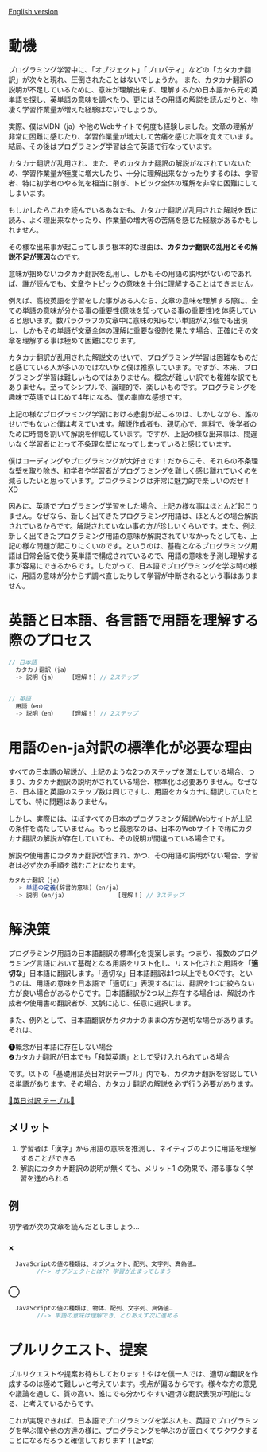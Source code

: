 <a href="https://github.com/azmok/TSPJ-Translation-Standard-for-Programming-in-Japan-/blob/master/README.md">English version</a>

# 動機

プログラミング学習中に、「オブジェクト」「プロパティ」などの「カタカナ翻訳」が次々と現れ、圧倒されたことはないでしょうか。 また、カタカナ翻訳の説明が不足しているために、意味が理解出来ず、理解するため日本語から元の英単語を探し、英単語の意味を調べたり、更にはその用語の解説を読んだりと、物凄く学習作業量が増えた経験はないでしょうか。

実際、僕はMDN（ja）や他のWebサイトで何度も経験しました。文章の理解が非常に困難に感じたり、学習作業量が増大して苦痛を感じた事を覚えています。結局、その後はプログラミング学習は全て英語で行なっています。


カタカナ翻訳が乱用され、また、そのカタカナ翻訳の解説がなされていないため、学習作業量が極度に増大したり、十分に理解出来なかったりするのは、学習者、特に初学者のやる気を相当に削ぎ、トピック全体の理解を非常に困難にしてしまいます。

もしかしたらこれを読んでいるあなたも、カタカナ翻訳が乱用された解説を既に読み、よく理出来なかったり、作業量の増大等の苦痛を感じた経験があるかもしれません。


その様な出来事が起こってしまう根本的な理由は、<b>カタカナ翻訳の乱用とその解説不足が原因</b>なのです。

意味が掴めないカタカナ翻訳を乱用し、しかもその用語の説明がないのであれば、誰が読んでも、文章やトピックの意味を十分に理解することはできません。

例えば、高校英語を学習をした事がある人なら、文章の意味を理解する際に、全ての単語の意味が分かる事の重要性(意味を知っている事の重要性)を体感していると思います。数パラグラフの文章中に意味の知らない単語が2,3個でも出現し、しかもその単語が文章全体の理解に重要な役割を果たす場合、正確にその文章を理解する事は極めて困難になります。


カタカナ翻訳が乱用された解説文のせいで、プログラミング学習は困難なものだと感じている人が多いのではないかと僕は推察しています。ですが、本来、プログラミング学習は難しいものではありません。概念が難しい訳でも複雑な訳でもありません。至ってシンプルで、論理的で、楽しいものです。プログラミングを趣味で英語ではじめて4年になる、僕の率直な感想です。


上記の様なプログラミング学習における悲劇が起こるのは、しかしながら、誰のせいでもないと僕は考えています。解説作成者も、親切心で、無料で、後学者のために時間を割いて解説を作成しています。ですが、上記の様な出来事は、間違いなく学習者にとって不条理な壁になってしまっていると感じています。


僕はコーディングやプログラミングが大好きです！だからこそ、それらの不条理な壁を取り除き、初学者や学習者がプログラミングを難しく感じ離れていくのを減らしたいと思っています。プログラミングは非常に魅力的で楽しいのだぜ！XD


因みに、英語でプログラミング学習をした場合、上記の様な事はほとんど起こりません。なぜなら、新しく出てきたプログラミング用語は、ほとんどの場合解説されているからです。解説されていない事の方が珍しいくらいです。また、例え新しく出てきたプログラミング用語の意味が解説されていなかったとしても、上記の様な問題が起こりにくいのです。というのは、基礎となるプログラミング用語は日常会話で使う英単語で構成されているので、用語の意味を予測し理解する事が容易にできるからです。したがって、日本語でプログラミングを学ぶ時の様に、用語の意味が分からず調べ直したりして学習が中断されるという事はありません。


# 英語と日本語、各言語で用語を理解する際のプロセス

```js
// 日本語
  カタカナ翻訳（ja）
  -> 説明（ja）　　　[理解！] // 2ステップ

  
// 英語
  用語（en）
  -> 説明（en）　　　[理解！] // 2ステップ
```




# 用語のen-ja対訳の標準化が必要な理由
すべての日本語の解説が、上記のような2つのステップを満たしている場合、つまり、カタカナ翻訳の説明がされている場合、標準化は必要ありません。なぜなら、日本語と英語のステップ数は同じですし、用語をカタカナに翻訳していたとしても、特に問題はありません。

しかし、実際には、ほぼすべての日本のプログラミング解説Webサイトが上記の条件を満たしていません。もっと最悪なのは、日本のWebサイトで稀にカタカナ翻訳の解説が存在していても、その説明が間違っている場合です。

解説や使用書にカタカナ翻訳が含まれ、かつ、その用語の説明がない場合、学習者は必ず次の手順を踏むことになります。


```js
カタカナ翻訳（ja）
  -> 単語の定義(辞書的意味)（en/ja）
  -> 説明（en/ja）　　　　　　　　　[理解！] // 3ステップ
```




# 解決策
プログラミング用語の日本語翻訳の標準化を提案します。つまり、複数のプログラミング言語において基礎となる用語をリスト化し、リスト化された用語を「<b>適切な</b>」日本語に翻訳します。「適切な」日本語翻訳は1つ以上でもOKです。というのは、用語の意味を日本語で「適切に」表現するには、翻訳を1つに絞らない方が良い場合があるからです。日本語翻訳が2つ以上存在する場合は、解説の作成者や使用書の翻訳者が、文脈に応じ、任意に選択します。

また、例外として、日本語翻訳がカタカナのままの方が適切な場合があります。それは、

❶概念が日本語に存在しない場合  
❷カタカナ翻訳が日本でも「和製英語」として受け入れられている場合

です。以下の「基礎用語英日対訳テーブル」内でも、カタカナ翻訳を容認している単語があります。その場合、カタカナ翻訳の解説を必ず行う必要があります。


<a href='https://github.com/azmok/TSPJ-Translation-Standard-for-Programming-in-Japan-/blob/master/terms_en_ja.md' target ='_blank'>🚀英日対訳 テーブル🚀</a>



## メリット
  1. 学習者は「漢字」から用語の意味を推測し、ネイティブのように用語を理解することができる
  2. 解説にカタカナ翻訳の説明が無くても、メリット1 の効果で、滞る事なく学習を進められる



## 例
  初学者が次の文章を読んだとしましょう...

### ×
```js
  JavaScriptの値の種類は、オブジェクト、配列、文字列、真偽値…
        //-> オブジェクトとは?? 学習が止まってしまう
```

### ◯
```js
  JavaScriptの値の種類は、物体、配列、文字列、真偽値…
        //-> 単語の意味は理解でき、とりあえず次に進める
```



# プルリクエスト、提案
プルリクエストや提案お待ちしております！やはを僕一人では、適切な翻訳を作成するのは極めて難しいと考えています。視点が偏るからです。様々な方の意見や議論を通して、質の高い、誰にでも分かりやすい適切な翻訳表現が可能になる、と考えているからです。

これが実現できれば、日本語でプログラミングを学ぶ人も、英語でプログラミングを学ぶ僕や他の方達の様に、プログラミングを学ぶのが面白くてワクワクすることになるだろうと確信しております！(*≧∀≦*)
